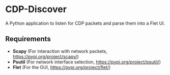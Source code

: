 # CDP-Discover

A Python application to listen for CDP packets and parse them into a Flet UI.


## Requirements

- **Scapy** (For interaction with network packets, https://pypi.org/project/scapy/)
- **Psutil** (For network interface selection, https://pypi.org/project/psutil/)
- **Flet** (For the GUI, https://pypi.org/project/flet/)
